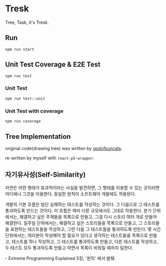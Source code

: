 # Tresk
Tree, Task, it's Tresk.

## Run
```
npm run start
```
## Unit Test Coverage & E2E Test
```
npm run test
```
### Unit Test 
```
npm run test::unit
```
### Unit Test with coverage
```
npm run coverage
```

## Tree Implementation
original code(drawing tree) was written by [godofsuncats](https://openprocessing.org/sketch/1210577). 

re-written by myself with `react-p5-wrapper`.

## 자기유사성(Self-Similarity)
자연은 어떤 형태가 효과적이라는 사실을 발견하면, 그 형태를 이용할 수 있는 곳이라면 어디에나 그것을 이용한다. 동일한 원칙이 소프트웨어 개발에도 적용된다.

개발의 기본 흐름은 일단 실패하는 테스트를 작성하는 것이다. 그 다음으로 그 테스트를 통과하도록 만드는 것이다. 이 흐름은 여러 다른 규모에서도 그대로 작용한다. 분기 단위에서는, 해결하고 싶은 주제들을 목록으로 만들고, 그걸 다시 스토리 여러 개로 만들어 해결한다. 일주일 단위에서는, 해결하고 싶은 스토리들을 목록으로 만들고, 그 스토리들을 표현하는 테스트들을 작성하고, 그런 다음 그 테스트들을 통과하도록 만든다. 몇 시간 단위에서는, 여러분이 작성해야 할 필요가 있다고 생각하는 테스트들을 목록으로 만들고, 테스트를 하나 작성하고, 그 테스트를 통과하도록 만들고, 다른 테스트를 작성하고, 두 테스트 모두 통과하도록 만들고 하면서 목록이 비워질 때까지 일한다.

\- Extreme Programming Explained 5장, '원칙' 에서 발췌. 



